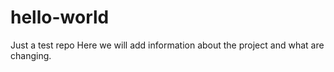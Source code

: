 # hello-world
Just a test repo
Here we will add information about the project and what are changing.
